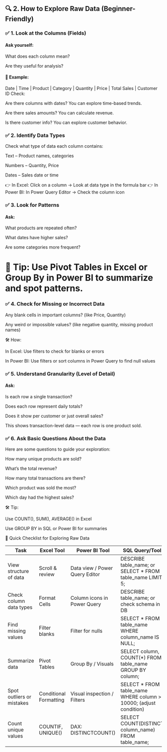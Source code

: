 ## 🔍 2. How to Explore Raw Data (Beginner-Friendly)
### ✅ 1. Look at the Columns (Fields)
#### Ask yourself:

What does each column mean?

Are they useful for analysis?

#### 📌 Example:
Date | Time | Product | Category | Quantity | Price | Total Sales | Customer ID
Check:

Are there columns with dates? You can explore time-based trends.

Are there sales amounts? You can calculate revenue.

Is there customer info? You can explore customer behavior.

### ✅ 2. Identify Data Types
Check what type of data each column contains:

Text – Product names, categories

Numbers – Quantity, Price

Dates – Sales date or time

👉 In Excel: Click on a column → Look at data type in the formula bar
👉 In Power BI: In Power Query Editor → Check the column icon

### ✅ 3. Look for Patterns
#### Ask:

What products are repeated often?

What dates have higher sales?

Are some categories more frequent?

# 🔎 Tip: Use Pivot Tables in Excel or Group By in Power BI to summarize and spot patterns.

### ✅ 4. Check for Missing or Incorrect Data
Any blank cells in important columns? (like Price, Quantity)

Any weird or impossible values? (like negative quantity, missing product names)

🛠 How:

In Excel: Use filters to check for blanks or errors

In Power BI: Use filters or sort columns in Power Query to find null values

### ✅ 5. Understand Granularity (Level of Detail)
#### Ask:

Is each row a single transaction?

Does each row represent daily totals?

Does it show per customer or just overall sales?

This shows transaction-level data — each row is one product sold.

### ✅ 6. Ask Basic Questions About the Data
Here are some questions to guide your exploration:

How many unique products are sold?

What’s the total revenue?

How many total transactions are there?

Which product was sold the most?

Which day had the highest sales?

🛠 Tip:

Use COUNT(), SUM(), AVERAGE() in Excel

Use GROUP BY in SQL or Power BI for summaries

🧾 Quick Checklist for Exploring Raw Data

|Task		                   | Excel Tool             | 	Power BI Tool                 |SQL Query/Tool  
|--------------------------|------------------------|--------------------------------|-----------------------------------------------------------------|
| View structure of data   | Scroll & review	      | Data view / Power Query Editor | DESCRIBE table_name; or SELECT * FROM table_name LIMIT 5;       | 
| Check column data types  | Format Cells	          |Column icons in Power Query	   |DESCRIBE table_name; or check schema in DB                       |
| Find missing values	     | Filter blanks	        | Filter for nulls	             |SELECT * FROM table_name WHERE column_name IS NULL;              |
| Summarize data	         | Pivot Tables	          | Group By / Visuals             |SELECT column, COUNT(*) FROM table_name GROUP BY column;         |
| Spot outliers or mistakes| Conditional Formatting	| Visual inspection / Filters    |SELECT * FROM table_name WHERE column > 10000; (adjust condition)|
| Count unique values	     | COUNTIF, UNIQUE()	    | DAX: DISTINCTCOUNT()           |SELECT COUNT(DISTINCT column_name) FROM table_name;              |
#### 
